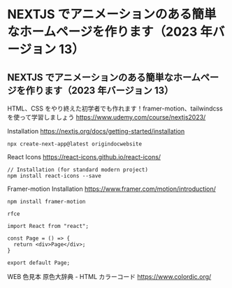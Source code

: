 # NEXTJS でアニメーションのある簡単なホームページを作ります（2023 年バージョン 13）

## NEXTJS でアニメーションのある簡単なホームページを作ります（2023 年バージョン 13）

HTML、CSS をやり終えた初学者でも作れます！framer-motion、tailwindcss を使って学習しましょう
https://www.udemy.com/course/nextjs2023/

Installation
https://nextjs.org/docs/getting-started/installation

`npx create-next-app@latest origindocwebsite`

React Icons
https://react-icons.github.io/react-icons/

```
// Installation (for standard modern project)
npm install react-icons --save
```

Framer-motion
Installation
https://www.framer.com/motion/introduction/

`npm install framer-motion`

`rfce`

```
import React from "react";

const Page = () => {
  return <div>Page</div>;
}

export default Page;
```

WEB 色見本 原色大辞典 - HTML カラーコード
https://www.colordic.org/

